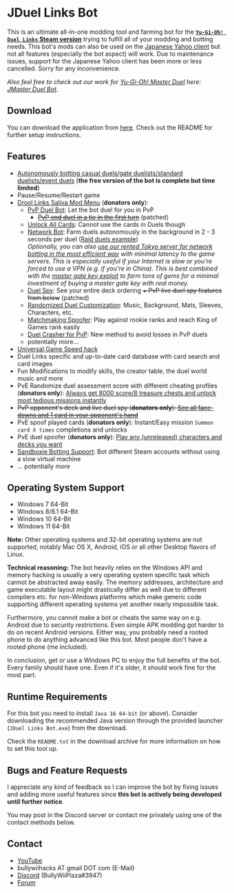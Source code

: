 # JDuel Links Bot

This is an ultimate all-in-one modding tool and farming bot for the [**`Yu-Gi-Oh! Duel Links` Steam version**](https://store.steampowered.com/app/601510/YuGiOh_Duel_Links) trying to fulfill all of your modding and botting needs. This bot's mods can also be used on the [Japanese Yahoo client](https://games.yahoo.co.jp/yugioh/duel_links) but not all features (especially the bot aspect) will work. Due to maintenance issues, support for the Japanese Yahoo client has been more or less cancelled. Sorry for any inconvenience.

*Also feel free to check out our work for [Yu-Gi-Oh! Master Duel](https://store.steampowered.com/app/1449850/YuGiOh_Master_Duel) here: [JMaster Duel Bot](https://bullywiiplaza.website/jmdb).*

## Download

You can download the application from [here](https://bullywiiplaza.website/jdlb/JDuel.Links.Bot.zip). Check out the README for further setup instructions.

## Features

- [Autonomously botting casual duels/gate duelists/standard duelists/event duels](https://www.youtube.com/watch?v=1kCY26XukbY) (**the free version of the bot is complete but time limited**)
- Pause/Resume/Restart game
- [Drool Links Saliva Mod Menu](https://www.youtube.com/watch?v=SD3Ca2HwL2s) (**donators only**):
  * [PvP Duel Bot](https://www.youtube.com/watch?v=2j-9CgP1i8Q): Let the bot duel for you in PvP
    * ~~[PvP end duel in a tie in the first turn](https://www.youtube.com/watch?v=0UDbezZA-0M)~~ (patched)
  * [Unlock All Cards](https://www.youtube.com/watch?v=XKKJFMas5Vc): Cannot use the cards in Duels though
  * [Network Bot](https://www.youtube.com/watch?v=C9dwcNx8CnQ): Farm duels autonomously in the background in 2 - 3 seconds per duel ([Raid duels example](https://www.youtube.com/watch?v=1GqyYgX186M))  
*Optionally, you can also [use our rented Tokyo server for network botting in the most efficient way](https://www.youtube.com/watch?v=t-k6AEd67yI) with minimal latency to the game servers. This is especially useful if your Internet is slow or you're forced to use a VPN (e.g. if you're in China). This is best combined with the [master gate key exploit](https://www.youtube.com/watch?v=tbchR2Ggs0U) to farm tons of gems for a minimal investment of buying a master gate key with real money.*
  * [Duel Spy](https://www.youtube.com/watch?v=Q-ThsjYC4P0): See your entire deck ordering ~~+ PvP live duel spy features from below~~ (patched)
  * [Randomized Duel Customization](https://www.youtube.com/watch?v=HHZTL-FUW_8): Music, Background, Mats, Sleeves, Characters, etc.
  * [Matchmaking Spoofer](https://www.youtube.com/watch?v=Y6Gck3AhQ30): Play against rookie ranks and reach King of Games rank easily
  * [Duel Crasher for PvP](https://www.youtube.com/watch?v=YfZl4EQR4rU): New method to avoid losses in PvP duels
  * potentially more...
- [Universal Game Speed hack](https://www.youtube.com/watch?v=07OnsChYHKw)
- Duel Links specific and up-to-date card database with card search and card images
- Fun Modifications to modify skills, the creator table, the duel world music and more
- PvE Randomize duel assessment score with different cheating profiles (**donators only**): [Always get 8000 score/8 treasure chests and unlock most tedious missions instantly](https://www.youtube.com/watch?v=I8v7qmRXdU8)
- ~~PvP opponent's deck and live duel spy (**donators only**): [See all face-downs and 1 card in your opponent's hand](https://www.youtube.com/watch?v=GlKjA5UyYn8)~~
- PvE spoof played cards (**donators only**): Instant/Easy mission `Summon card X times` completions and unlocks
- PvE duel spoofer (**donators only**): [Play any (unreleased) characters and decks you want](https://www.youtube.com/watch?v=GNz32fDw7gI)
- [Sandboxie Botting Support](https://www.youtube.com/watch?v=1bACiFgzbN4): Bot different Steam accounts without using a slow virtual machine
- ... potentially more

## Operating System Support

* Windows 7 64-Bit
* Windows 8/8.1 64-Bit
* Windows 10 64-Bit
* Windows 11 64-Bit

**Note:**
Other operating systems and 32-bit operating systems are not supported, notably Mac OS X, Android, iOS or all other Desktop flavors of Linux.

**Technical reasoning:**
The bot heavily relies on the Windows API and memory hacking is usually a very operating system specific task which cannot be abstracted away easily. The memory addresses, architecture and game executable layout might drastically differ as well due to different compilers etc. for non-Windows platforms which make generic code supporting different operating systems yet another nearly impossible task.

Furthermore, you cannot make a bot or cheats the same way on e.g. Android due to security restrictions. Even simple APK modding got harder to do on recent Android versions. Either way, you probably need a rooted phone to do anything advanced like this bot. Most people don't have a rooted phone (me included).

In conclusion, get or use a Windows PC to enjoy the full benefits of the bot. Every family should have one. Even if it's older, it should work fine for the most part.

## Runtime Requirements

For this bot you need to install `Java 16 64-bit` (or above). Consider downloading the recommended Java version through the provided launcher (`JDuel Links Bot.exe`) from the download.

Check the `README.txt` in the download archive for more information on how to set this tool up.

## Bugs and Feature Requests

I appreciate any kind of feedback so I can improve the bot by fixing issues and adding more useful features since **this bot is actively being developed until further notice**.

You may post in the Discord server or contact me privately using one of the contact methods below.

## Contact

- [YouTube](https://www.youtube.com/user/BullyWiiPlaza)
- bullywiihacks AT gmail DOT com (E-Mail)
- [Discord](https://discord.gg/5JcvrUg) (BullyWiiPlaza#3947)
- [Forum](https://bullywiihacks.forumotion.com/f208-)